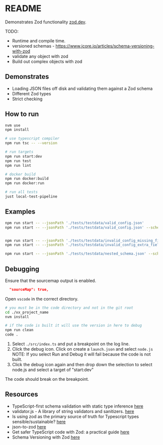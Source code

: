 # README

Demonstrates Zod functionality [zod.dev](https://zod.dev/).

TODO:

- Runtime and compile time.
- versioned schemas - https://www.jcore.io/articles/schema-versioning-with-zod
- validate any object with zod
- Build out complex objects with zod

## Demonstrates

- Loading JSON files off disk and validating them against a Zod schema
- Different Zod types
- Strict checking

## How to run

```sh
nvm use
npm install

# use typescript compiler
npm run tsc -- --version

# run targets
npm run start:dev
npm run test
npm run lint

# docker build
npm run docker:build
npm run docker:run

# run all tests
just local-test-pipeline
```

## Examples

```sh
npm run start -- --jsonPath './tests/testdata/valid_config.json'
npm run start -- --jsonPath './tests/testdata/valid_config.json' --schema simple


npm run start -- --jsonPath './tests/testdata/invalid_config_missing_fields.json' --schema simple
npm run start -- --jsonPath './tests/testdata/invalid_config_extra_fields.json' --schema strict

npm run start -- --jsonPath './tests/testdata/nested_schema.json' --schema nested
```

## Debugging

Ensure that the sourcemap output is enabled.

```json
  "sourceMap": true,
```

Open `vscode` in the correct directory.

```sh
# you must be in the code directory and not in the git root
cd ./xx_project_name
nvm install

# if the code is built it will use the version in here to debug
npm run clean
code .
```

1. Select `./src/index.ts` and put a breakpoint on the log line.
2. Click the debug icon. Click on create a `launch.json` and select `node.js` NOTE: If you select Run and Debug it will fail because the code is not built.
3. Click the debug icon again and then drop down the selection to select node.js and select a target of "start:dev"

The code should break on the breakpoint.

## Resources

- TypeScript-first schema validation with static type inference [here](https://zod.dev/)
- validator.js - A library of string validators and sanitizers. [here](https://github.com/validatorjs/validator.js)
- Is using zod as the primary source of truth for Typescript types sensible/sustainable? [here](https://www.reddit.com/r/typescript/comments/10f8kah/is_using_zod_as_the_primary_source_of_truth_for/)
- json-to-zod [here](https://transform.tools/json-to-zod)
- Get safer TypeScript code with Zod: a practical guide [here](https://testdouble.com/insights/type-safety-at-runtime-with-zod)
- Schema Versioning with Zod [here](https://www.jcore.io/articles/schema-versioning-with-zod)
